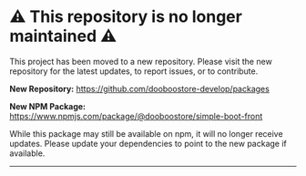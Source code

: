 # ⚠️ This repository is no longer maintained ⚠️

This project has been moved to a new repository. Please visit the new repository for the latest updates, to report issues, or to contribute.

**New Repository:** https://github.com/dooboostore-develop/packages

**New NPM Package:** https://www.npmjs.com/package/@dooboostore/simple-boot-front

While this package may still be available on npm, it will no longer receive updates. Please update your dependencies to point to the new package if available.

---